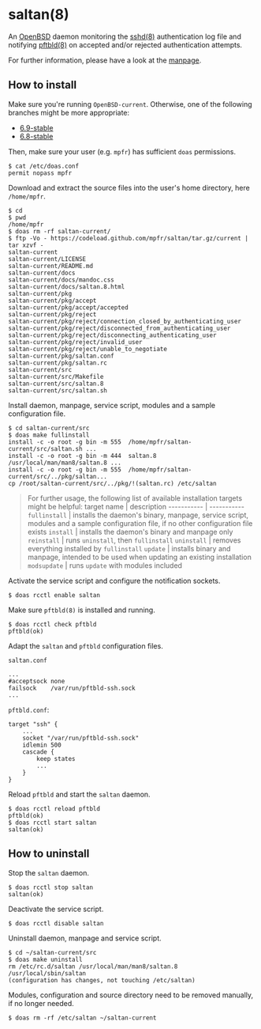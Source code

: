# saltan(8)

An [OpenBSD](https://www.openbsd.org) daemon monitoring the [sshd(8)](https://man.openbsd.org/sshd) authentication log file and notifying [pftbld(8)](https://github.com/mpfr/pftbld) on accepted and/or rejected authentication attempts.

For further information, please have a look at the [manpage](https://mpfr.github.io/saltan/saltan.8.html).

## How to install

Make sure you're running `OpenBSD-current`. Otherwise, one of the following branches might be more appropriate:
* [6.9-stable](https://github.com/mpfr/saltan/tree/6.9-stable)
* [6.8-stable](https://github.com/mpfr/saltan/tree/6.8-stable)

Then, make sure your user (e.g. `mpfr`) has sufficient `doas` permissions.

```
$ cat /etc/doas.conf
permit nopass mpfr
```

Download and extract the source files into the user's home directory, here `/home/mpfr`.

```
$ cd
$ pwd
/home/mpfr
$ doas rm -rf saltan-current/
$ ftp -Vo - https://codeload.github.com/mpfr/saltan/tar.gz/current | tar xzvf -
saltan-current
saltan-current/LICENSE
saltan-current/README.md
saltan-current/docs
saltan-current/docs/mandoc.css
saltan-current/docs/saltan.8.html
saltan-current/pkg
saltan-current/pkg/accept
saltan-current/pkg/accept/accepted
saltan-current/pkg/reject
saltan-current/pkg/reject/connection_closed_by_authenticating_user
saltan-current/pkg/reject/disconnected_from_authenticating_user
saltan-current/pkg/reject/disconnecting_authenticating_user
saltan-current/pkg/reject/invalid_user
saltan-current/pkg/reject/unable_to_negotiate
saltan-current/pkg/saltan.conf
saltan-current/pkg/saltan.rc
saltan-current/src
saltan-current/src/Makefile
saltan-current/src/saltan.8
saltan-current/src/saltan.sh
```

Install daemon, manpage, service script, modules and a sample configuration file.

```
$ cd saltan-current/src
$ doas make fullinstall
install -c -o root -g bin -m 555  /home/mpfr/saltan-current/src/saltan.sh ...
install -c -o root -g bin -m 444  saltan.8 /usr/local/man/man8/saltan.8 ...
install -c -o root -g bin -m 555  /home/mpfr/saltan-current/src/../pkg/saltan...
cp /root/saltan-current/src/../pkg/!(saltan.rc) /etc/saltan
```

> For further usage, the following list of available installation targets might be helpful:
> target name | description
> ----------- | -----------
> `fullinstall` | installs the daemon's binary, manpage, service script, modules and a sample configuration file, if no other configuration file exists
> `install` | installs the daemon's binary and manpage only
> `reinstall` | runs `uninstall`, then `fullinstall`
> `uninstall` | removes everything installed by `fullinstall`
> `update` | installs binary and manpage, intended to be used when updating an existing installation
> `modsupdate` | runs `update` with modules included

Activate the service script and configure the notification sockets.

```
$ doas rcctl enable saltan
```

Make sure `pftbld(8)` is installed and running.

```
$ doas rcctl check pftbld
pftbld(ok)
```

Adapt the `saltan` and `pftbld` configuration files.

`saltan.conf`

```
...
#acceptsock	none
failsock	/var/run/pftbld-ssh.sock
...
```

`pftbld.conf`:

```
target "ssh" {
	...
	socket "/var/run/pftbld-ssh.sock"
	idlemin 500
	cascade {
		keep states
		...
	}
}
```

Reload `pftbld` and start the `saltan` daemon.

```
$ doas rcctl reload pftbld
pftbld(ok)
$ doas rcctl start saltan
saltan(ok)
```

## How to uninstall

Stop the `saltan` daemon.

```
$ doas rcctl stop saltan
saltan(ok)
```

Deactivate the service script.

```
$ doas rcctl disable saltan
```

Uninstall daemon, manpage and service script.

```
$ cd ~/saltan-current/src
$ doas make uninstall
rm /etc/rc.d/saltan /usr/local/man/man8/saltan.8 /usr/local/sbin/saltan
(configuration has changes, not touching /etc/saltan)
```

Modules, configuration and source directory need to be removed manually, if no longer needed.

```
$ doas rm -rf /etc/saltan ~/saltan-current
```
